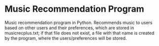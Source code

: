 # Music Recommendation Program

Music recommendation program in Python. Recommends music to users based on other users and their preferences, which are stored in musicrecplus.txt; if that file does not exist, a file with that name is created by the program, where the users/preferences will be stored.
